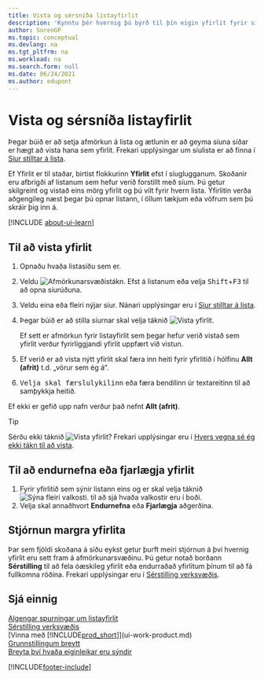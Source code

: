 ```yaml
---
title: Vista og sérsníða listayfirlit
description: 'Kynntu þér hvernig þú býrð til þín eigin yfirlit fyrir síaða lista og hvernig á að vista, endurnefna og hafa umsjón með þessum yfirlitum.'
author: SorenGP
ms.topic: conceptual
ms.devlang: na
ms.tgt_pltfrm: na
ms.workload: na
ms.search.form: null
ms.date: 06/24/2021
ms.author: edupont
---
```

# <a name="save-and-personalize-list-views"></a>Vista og sérsníða listayfirlit

Þegar búið er að setja afmörkun á lista og ætlunin er að geyma síuna síðar er hægt að vista hana sem yfirlit. Frekari upplýsingar um síulista er að finna í [Síur stilltar á lista](ui-enter-criteria-filters.md#setting-filters-on-lists).

Ef Yfirlit er til staðar, birtist flokkurinn **Yfirlit** efst í síuglugganum. Skoðanir eru afbrigði af listanum sem hefur verið forstillt með síum. Þú getur skilgreint og vistað eins mörg yfirlit og þú vilt fyrir hvern lista. Yfirlitin verða aðgengileg næst þegar þú opnar listann, í öllum tækjum eða vöfrum sem þú skráir þig inn á.

[!INCLUDE [about-ui-learn](includes/about-ui-learn.md)]

## <a name="to-save-a-view"></a>Til að vista yfirlit

1. Opnaðu hvaða listasíðu sem er.
2. Veldu ![Afmörkunarsvæðistákn.](media/open-filter-pane-icon.png "Afmörkunarsvæðistákn") Efst á listanum eða velja  <kbd>Shift</kbd>+<kbd>F3</kbd>  til að opna síurúðuna.
3. Veldu eina eða fleiri nýjar síur. Nánari upplýsingar eru í [Síur stilltar á lista](ui-enter-criteria-filters.md#setting-filters-on-lists).
4. Þegar búið er að stilla síurnar skal velja táknið ![Vista yfirlit.](media/save_view_icon.png "Vista yfirlit")  

    Ef sett er afmörkun fyrir listayfirlit sem þegar hefur verið vistað sem yfirlit verður fyrirliggjandi yfirlit uppfært við vistun.
5. Ef verið er að vista nýtt yfirlit skal færa inn heiti fyrir yfirlitið í hólfinu **Allt (afrit)** t.d. „vörur sem ég á“.
6.  <kbd>Velja skal færslulykilinn</kbd>  eða færa bendilinn úr textareitinn til að samþykkja heitið.

Ef ekki er gefið upp nafn verður það nefnt **Allt (afrit)**.

> [!TIP]
> Sérðu ekki táknið ![Vista yfirlit](media/save_view_icon.png "Vista yfirlit")? Frekari upplýsingar eru í [Hvers vegna sé ég ekki tákn til að vista](/dynamics365/business-central/ui-views-faq#save).

## <a name="to-rename-or-remove-a-view"></a>Til að endurnefna eða fjarlægja yfirlit

1. Fyrir yfirlitið sem sýnir listann eins og er skal velja táknið ![Sýna fleiri valkosti.](media/show-more-options-icon.png "Sýna fleiri valkosti") til að sjá hvaða valkostir eru í boði.
2. Velja skal annaðhvort **Endurnefna** eða **Fjarlægja** aðgerðina.

## <a name="managing-many-views"></a>Stjórnun margra yfirlita

Þar sem fjöldi skoðana á síðu eykst getur þurft meiri stjórnun á því hvernig yfirlit eru sett fram á afmörkunarsvæðinu. Þú getur notað borðann **Sérstilling** til að fela óæskileg yfirlit eða endurraðað yfirlitum þínum til að fá fullkomna röðina. Frekari upplýsingar eru í [Sérstilling verksvæðis](ui-personalization-user.md).

## <a name="see-also"></a>Sjá einnig

[Algengar spurningar um listayfirlit](ui-views-faq.yml)  
[Sérstilling verksvæðis](ui-personalization-user.md)    
[Vinna með [!INCLUDE[prod_short](includes/prod_short.md)]](ui-work-product.md)    
[Grunnstillingum breytt](ui-change-basic-settings.md)  
[Breyta því hvaða eiginleikar eru sýndir](ui-experiences.md)  


[!INCLUDE[footer-include](includes/footer-banner.md)]
